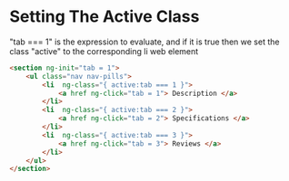 # Setting The Active Class

"tab === 1" is the expression to evaluate, and if it is true then we set the class "active" to the corresponding li web element

```html
<section ng-init="tab = 1">
	<ul class="nav nav-pills">
		<li  ng-class="{ active:tab === 1 }">
			<a href ng-click="tab = 1"> Description </a>
		</li>
		<li  ng-class="{ active:tab === 2 }">
			<a href ng-click="tab = 2"> Specifications </a>
		</li>
		<li  ng-class="{ active:tab === 3 }">
			<a href ng-click="tab = 3"> Reviews </a>
		</li>
	</ul>
</section>
```
